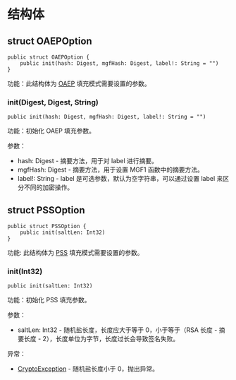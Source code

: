 # 结构体

## struct OAEPOption

```cangjie
public struct OAEPOption {
    public init(hash: Digest, mgfHash: Digest, label!: String = "")
}
```

功能：此结构体为 [OAEP](./keys_package_enums.md#enum-padoption)  填充模式需要设置的参数。

### init(Digest, Digest, String)

```cangjie
public init(hash: Digest, mgfHash: Digest, label!: String = "")
```

功能：初始化 OAEP 填充参数。

参数：

- hash: Digest - 摘要方法，用于对 label 进行摘要。
- mgfHash: Digest - 摘要方法，用于设置 MGF1 函数中的摘要方法。
- label!: String - label 是可选参数，默认为空字符串，可以通过设置 label 来区分不同的加密操作。

## struct PSSOption

```cangjie
public struct PSSOption {
    public init(saltLen: Int32)
}
```

功能: 此结构体为 [PSS](./keys_package_enums.md#enum-padoption) 填充模式需要设置的参数。

### init(Int32)

```cangjie(Int32)
public init(saltLen: Int32)
```

功能：初始化 PSS 填充参数。

参数：

- saltLen: Int32 - 随机盐长度，长度应大于等于 0，小于等于（RSA 长度 - 摘要长度 - 2），长度单位为字节，长度过长会导致签名失败。

异常：

- [CryptoException](../../digest/digest_package_api/digest_package_exceptions.md#class-cryptoexception) - 随机盐长度小于 0，抛出异常。
